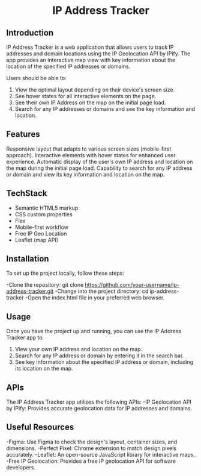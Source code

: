 <h1 align="center">IP Address Tracker</h1>

## Introduction
IP Address Tracker is a web application that allows users to track IP addresses and domain locations using the IP Geolocation API by IPify. The app provides an interactive map view with key information about the location of the specified IP addresses or domains.

Users should be able to:
1. View the optimal layout depending on their device's screen size.
2. See hover states for all interactive elements on the page.
3. See their own IP Address on the map on the initial page load.
4. Search for any IP addresses or domains and see the key information and location.

## Features
Responsive layout that adapts to various screen sizes (mobile-first approach).
Interactive elements with hover states for enhanced user experience.
Automatic display of the user's own IP address and location on the map during the initial page load.
Capability to search for any IP address or domain and view its key information and location on the map.

## TechStack

- Semantic HTML5 markup
- CSS custom properties
- Flex
- Mobile-first workflow
- Free IP Geo Location
- Leaflet (map API)

## Installation
To set up the project locally, follow these steps:

-Clone the repository: git clone https://github.com/your-username/ip-address-tracker.git
-Change into the project directory: cd ip-address-tracker
-Open the index.html file in your preferred web browser.

## Usage
Once you have the project up and running, you can use the IP Address Tracker app to:

1. View your own IP address and location on the map.
2. Search for any IP address or domain by entering it in the search bar.
3. See key information about the specified IP address or domain, including its location on the map.

   
## APIs

The IP Address Tracker app utilizes the following APIs:
-IP Geolocation API by IPify: Provides accurate geolocation data for IP addresses and domains.

## Useful Resources

-Figma: Use Figma to check the design's layout, container sizes, and dimensions.
-Perfect Pixel: Chrome extension to match design pixels accurately.
-Leaflet: An open-source JavaScript library for interactive maps.
-Free IP Geolocation: Provides a free IP geolocation API for software developers.
